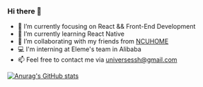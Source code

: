 ### Hi there 👋

- 🔭 I’m currently focusing on React && Front-End Development
- 🌱 I’m currently learning React Native
- 👯 I’m collaborating with my friends from [NCUHOME](https://github.com/ncuhome)
- 💻 I'm interning at Eleme's team in Alibaba
- 📫 Feel free to contact me via universessh@gmail.com

[![Anurag's GitHub stats](https://github-readme-stats.vercel.app/api?username=UniversessH&count_private=true)](https://github.com/anuraghazra/github-readme-stats)
<!--
**UniversessH/UniversessH** is a ✨ _special_ ✨ repository because its `README.md` (this file) appears on your GitHub profile.

Here are some ideas to get you started:
